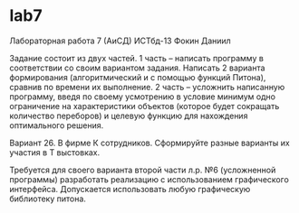 # lab7
Лабораторная работа 7 (АиСД) ИСТбд-13 Фокин Даниил

Задание состоит из двух частей. 
1 часть – написать программу в соответствии со своим вариантом задания. 
Написать 2 варианта формирования (алгоритмический и с помощью функций Питона), 
сравнив по времени их выполнение.
2 часть – усложнить написанную программу, введя по своему усмотрению в условие 
минимум одно ограничение на характеристики объектов (которое будет сокращать 
количество переборов)  и целевую функцию для нахождения оптимального  решения.

Вариант 26. В фирме К сотрудников. Сформируйте разные варианты их участия в Т выстовках.

Требуется для своего варианта второй части л.р. №6 (усложненной программы) разработать реализацию с использованием графического интерфейса. Допускается использовать любую графическую библиотеку питона.  

